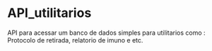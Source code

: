# API_utilitarios
 API para acessar um banco de dados simples para utilitarios como : Protocolo de retirada, relatorio de imuno e etc.
